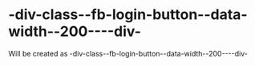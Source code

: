 -div-class--fb-login-button--data-width--200----div-
====================================================

Will be created as -div-class--fb-login-button--data-width--200----div- 
